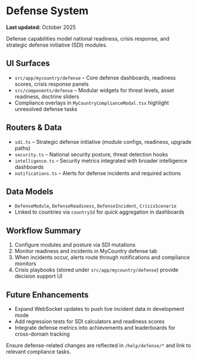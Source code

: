# Defense System

**Last updated:** October 2025

Defense capabilities model national readiness, crisis response, and strategic defense initiative (SDI) modules.

## UI Surfaces
- `src/app/mycountry/defense` – Core defense dashboards, readiness scores, crisis response panels
- `src/components/defense` – Modular widgets for threat levels, asset readiness, doctrine sliders
- Compliance overlays in `MyCountryComplianceModal.tsx` highlight unresolved defense tasks

## Routers & Data
- `sdi.ts` – Strategic defense initiative (module configs, readiness, upgrade paths)
- `security.ts` – National security posture, threat detection hooks
- `intelligence.ts` – Security metrics integrated with broader intelligence dashboards
- `notifications.ts` – Alerts for defense incidents and required actions

## Data Models
- `DefenseModule`, `DefenseReadiness`, `DefenseIncident`, `CrisisScenario`
- Linked to countries via `countryId` for quick aggregation in dashboards

## Workflow Summary
1. Configure modules and posture via SDI mutations
2. Monitor readiness and incidents in MyCountry defense tab
3. When incidents occur, alerts route through notifications and compliance monitors
4. Crisis playbooks (stored under `src/app/mycountry/defense`) provide decision support UI

## Future Enhancements
- Expand WebSocket updates to push live incident data in development mode
- Add regression tests for SDI calculators and readiness scores
- Integrate defense metrics into achievements and leaderboards for cross-domain tracking

Ensure defense-related changes are reflected in `/help/defense/*` and link to relevant compliance tasks.
